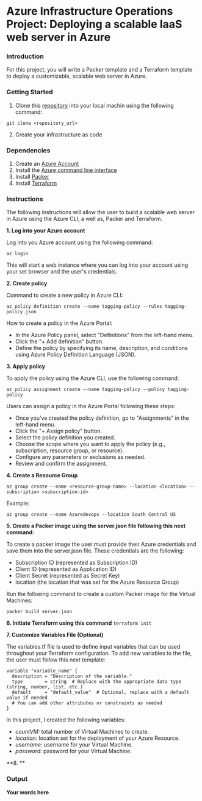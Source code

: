 # Azure Infrastructure Operations Project: Deploying a scalable IaaS web server in Azure

### Introduction
For this project, you will write a Packer template and a Terraform template to deploy a customizable, scalable web server in Azure.

### Getting Started
1. Clone this [repository](https://github.com/udacity/nd082-Azure-Cloud-DevOps-Starter-Code/tree/master/C1%20-%20Azure%20Infrastructure%20Operations/project/starter_files) into your local machin using the following command:

```git clone <repository_url>```

2. Create your infrastructure as code

### Dependencies
1. Create an [Azure Account](https://portal.azure.com) 
2. Install the [Azure command line interface](https://docs.microsoft.com/en-us/cli/azure/install-azure-cli?view=azure-cli-latest)
3. Install [Packer](https://www.packer.io/downloads)
4. Install [Terraform](https://www.terraform.io/downloads.html)

### Instructions
The following instructions will allow the user to build a scalable web server in Azure using the Azure CLI, a well as, Packer and Terraform. 

**1. Log into your Azure account**

Log into you Azure account using the following command:

```az login ```

This will start a web instance where you can log into your account using your set browser and the user's credentials.

**2.  Create policy**

Command to create a new policy in Azure CLI:

```az policy definition create --name tagging-policy --rules tagging-policy.json```

How to create a policy in the Azure Portal:
- In the Azure Policy panel, select "Definitions" from the left-hand menu.
- Click the "+ Add definition" button.
- Define the policy by specifying its name, description, and conditions using Azure Policy Definition Language (JSON).

**3. Apply policy**

To apply the policy using the Azure CLI, use the following command: 

```az policy assignment create --name tagging-policy --policy tagging-policy```

Users can assign a policy in the Azure Portal following these steps: 
- Once you've created the policy definition, go to "Assignments" in the left-hand menu.
- Click the "+ Assign policy" button.
- Select the policy definition you created.
- Choose the scope where you want to apply the policy (e.g., subscription, resource group, or resource).
- Configure any parameters or exclusions as needed.
- Review and confirm the assignment.

**4. Create a Resource Group**

```az group create --name <resource-group-name> --location <location> --subscription <subscription-id>```

Example: 

```az group create --name Azuredevops --location South Central US```


**5. Create a Packer image using the server.json file following this next command:**
   
To create a packer image the user must provide their Azure credentials and save them into the server.json file. These credentials are the following:
- Subscription ID (represented as Subscription ID)
- Client ID (represented as Application ID)
- Client Secret (represented as Secret Key)
- location (the location that was set for the Azure Resource Group)

Run the folloeing command to create a custom Packer image for the Virtual Machines:

```packer build server.json```  

**6. Initiate Terraform using this command** 
```terraform init```

**7. Customize Variables File (Optional)**

The variables.tf file is used to define input variables that can be used throughout your Terraform configuration. To add new variables to the file, the user must follow this next template:

```
variable "variable_name" {
  description = "Description of the variable."
  type        = string  # Replace with the appropriate data type (string, number, list, etc.)
  default     = "default_value"  # Optional, replace with a default value if needed
  # You can add other attributes or constraints as needed
}
```

In this project, I created the following variables:
- *countVM:* total number of Virtual Machines to create.
- *location:* location set for the deployment of your Azure Resource. 
- *username:* username for your Virtual Machine. 
- *password:* password for your Virtual Machine.

**8. **



 
### Output
**Your words here**

